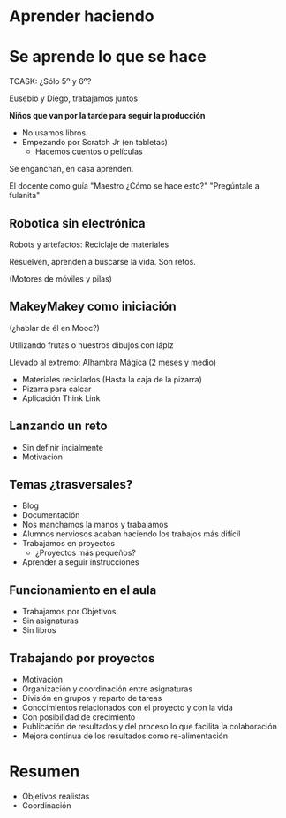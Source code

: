 # Aprender haciendo
# Se aprende lo que se hace


TOASK: ¿Sólo 5º y 6º?

Eusebio y Diego, trabajamos juntos

**Niños que van por la tarde para seguir la producción**

* No usamos libros
* Empezando por Scratch Jr (en tabletas)
    * Hacemos cuentos o películas

Se enganchan, en casa aprenden.

El docente como guía "Maestro ¿Cómo se hace esto?" "Pregúntale a fulanita"

## Robotica sin electrónica
Robots y artefactos: Reciclaje de materiales

Resuelven, aprenden a buscarse la vida. Son retos.

(Motores de móviles y pilas)

## MakeyMakey como iniciación
(¿hablar de él en Mooc?)

Utilizando frutas o nuestros dibujos con lápiz

Llevado al extremo: Alhambra Mágica (2 meses y medio)

* Materiales reciclados (Hasta la caja de la pizarra)
* Pizarra para calcar
* Aplicación Think Link



## Lanzando un reto

* Sin definir incialmente
* Motivación


## Temas ¿trasversales?

* Blog
* Documentación
* Nos manchamos la manos y trabajamos
* Alumnos nerviosos acaban haciendo los trabajos más difícil
* Trabajamos en proyectos
  * ¿Proyectos más pequeños?
* Aprender a seguir instrucciones

## Funcionamiento en el aula

* Trabajamos por Objetivos
* Sin asignaturas
* Sin libros


## Trabajando por proyectos

* Motivación
* Organización y coordinación entre asignaturas
* División en grupos y reparto de tareas
* Conocimientos relacionados con el proyecto y con la vida
* Con posibilidad de crecimiento
* Publicación de resultados y del proceso lo que facilita la colaboración
* Mejora continua de los resultados como re-alimentación


# Resumen

* Objetivos realistas
* Coordinación
